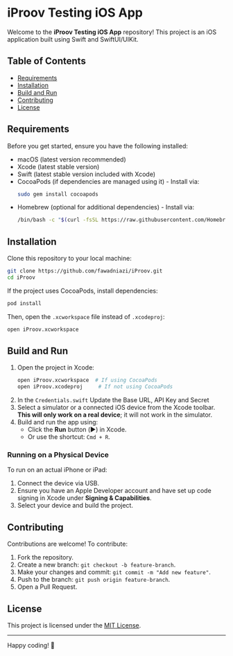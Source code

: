 # iProov Testing iOS App 

Welcome to the **iProov Testing iOS App** repository! This project is an iOS application built using Swift and SwiftUI/UIKit.

## Table of Contents
- [Requirements](#requirements)
- [Installation](#installation)
- [Build and Run](#build-and-run)
- [Contributing](#contributing)
- [License](#license)

## Requirements
Before you get started, ensure you have the following installed:

- macOS (latest version recommended)
- Xcode (latest stable version)
- Swift (latest stable version included with Xcode)
- CocoaPods (if dependencies are managed using it) - Install via:
  ```sh
  sudo gem install cocoapods
  ```
- Homebrew (optional for additional dependencies) - Install via:
  ```sh
  /bin/bash -c "$(curl -fsSL https://raw.githubusercontent.com/Homebrew/install/HEAD/install.sh)"
  ```

## Installation
Clone this repository to your local machine:
```sh
git clone https://github.com/fawadniazi/iProov.git
cd iProov
```

If the project uses CocoaPods, install dependencies:
```sh
pod install
```
Then, open the `.xcworkspace` file instead of `.xcodeproj`:
```sh
open iProov.xcworkspace
```

## Build and Run

1. Open the project in Xcode:
   ```sh
   open iProov.xcworkspace  # If using CocoaPods
   open iProov.xcodeproj     # If not using CocoaPods
   ```
2. In the  `Credentials.swift` Update the Base URL, API Key and Secret
3. Select a simulator or a connected iOS device from the Xcode toolbar. **This will only work on a real device**; it will not work in the simulator.
4. Build and run the app using:
   - Click the **Run** button (▶️) in Xcode.
   - Or use the shortcut: `Cmd + R`.

### Running on a Physical Device
To run on an actual iPhone or iPad:
1. Connect the device via USB.
2. Ensure you have an Apple Developer account and have set up code signing in Xcode under **Signing & Capabilities**.
3. Select your device and build the project.

## Contributing
Contributions are welcome! To contribute:
1. Fork the repository.
2. Create a new branch: `git checkout -b feature-branch`.
3. Make your changes and commit: `git commit -m "Add new feature"`.
4. Push to the branch: `git push origin feature-branch`.
5. Open a Pull Request.

## License
This project is licensed under the [MIT License](LICENSE).

---

Happy coding! 🚀



